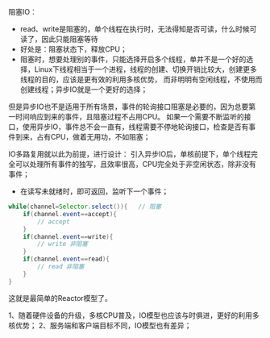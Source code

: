阻塞IO：
- read、write是阻塞的，单个线程在执行时，无法得知是否可读，什么时候可读了，因此只能阻塞等待
- 好处是：阻塞状态下，释放CPU；
- 阻塞时，想要处理别的事件，只能选择开启多个线程，单并不是一个好的选择，Linux下线程相当于一个进程，线程的创建、切换开销比较大，创建更多线程的目的，应该是更有效的利用多核优势，
而非明明有空闲线程，不使用而创建线程；异步IO就是一个更好的选择；

但是异步IO也不是适用于所有场景，事件的轮询接口阻塞是必要的，因为总要第一时间响应到来的事件，且阻塞过程不占用CPU。
如果一个需要不断监听的接口，使用异步IO，事件总不会一直有，线程需要不停地轮询接口，检查是否有事件到来，占有CPU，做着无用功，不如阻塞；

IO多路复用就以此为前提，进行设计：
引入异步IO后，单核前提下，单个线程完全可以处理所有事件的独写，且效率很高，CPU完全处于非空闲状态，除非没有事件；
- 在读写未就绪时，即可返回，监听下一个事件；
```java
while(channel=Selector.select()){   // 阻塞
    if(channel.event==accept){
        // accept
    }
    if(channel.event==write){
        // write 非阻塞
    }
    if(channel.event==read){
        // read 非阻塞
    }
}
```
这就是最简单的Reactor模型了。

1、随着硬件设备的升级，多核CPU普及，IO模型也应该与时俱进，更好的利用多核优势；
2、服务端和客户端目标不同，IO模型也有差异；
